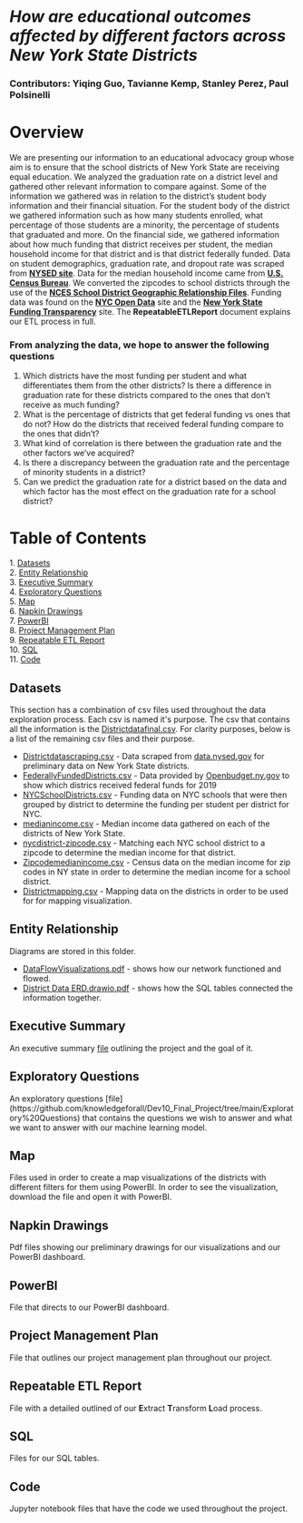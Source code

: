 # *How are educational outcomes affected by different factors across New York State Districts*
### **Contributors:** Yiqing Guo, Tavianne Kemp, Stanley Perez, Paul Polsinelli

<h1>Overview</h1>

We are presenting our information to an educational advocacy group whose aim is to ensure that the school districts of New York State are receiving equal education. We analyzed the graduation rate on a district level and gathered other relevant information to compare against. Some of the information we
gathered was in relation to the district’s student body information and their financial situation. For the student body of the district we gathered information such as how many students enrolled, what percentage of those students are a minority, the percentage of students that graduated and more. On the
financial side, we gathered information about how much funding that district receives per student, the median household income for that district and is that district federally funded.
Data on student demographics, graduation rate, and dropout rate was scraped from [**NYSED site**](https://data.nysed.gov/lists.php?type=district). Data for the median household income came from [**U.S. Census Bureau**](https://data.census.gov/cedsci/table?q=median+income&g=860XX00US11701). We converted the zipcodes to school districts through the use of the [**NCES School District Geographic Relationship Files**](https://nces.ed.gov/programs/edge/Geographic/RelationshipFiles). Funding data was found on the [**NYC Open Data**](https://data.cityofnewyork.us/Education/FY2020-Local-Law-16-Final-Report/cvqn-xqrr/data) site and the [**New York State Funding Transparency**](https://openbudget.ny.gov/sft/sft-districts-19.html) site.
The **RepeatableETLReport** document explains our ETL process in full. 

### **From analyzing the data, we hope to answer the following questions**

1. Which districts have the most funding per student and what differentiates them from the other districts? Is there a difference in graduation rate for these districts compared to the ones that don’t receive as much funding?
2. What is the percentage of districts that get federal funding vs ones that do not? How do the districts that received federal funding compare to the ones that didn’t?
3. What kind of correlation is there between the graduation rate and the other factors we’ve acquired?
4. Is there a discrepancy between the graduation rate and the percentage of minority students in a district?
5. Can we predict the graduation rate for a district based on the data and which factor has the most effect on the graduation rate for a school district?

<h1>Table of Contents</h1>
1. <a href = "#datasets"> Datasets</a> <br />
2. <a href = "#entity-relationship">Entity Relationship</a> <br />
3. <a href = "#executive-summary">Executive Summary</a><br />
4. <a href = "#exploratory-questions">Exploratory Questions</a> <br />
5. <a href = "#map">Map</a><br />
6. <a href = "#napkin-drawings">Napkin Drawings</a> <br />
7. <a href = "#powerbi">PowerBI</a> <br />
8. <a href = "#project-management-plan">Project Management Plan</a> <br />
9. <a href = "#repeatable-etl-report">Repeatable ETL Report<a/><br />
10. <a href = "#sql">SQL <a/><br />
11. <a href = "#code">Code</a>

<h2>Datasets</h2>
  
  This section has a combination of csv files used throughout the data exploration process. Each csv is named it's purpose. The csv that contains all the information is the [Districtdatafinal.csv](https://github.com/knowledgeforall/Dev10_Final_Project/blob/main/Datasets/districtdatafinal.csv). For clarity purposes, below is a list of the remaining csv files and their purpose.
* [Districtdatascraping.csv](https://github.com/knowledgeforall/Dev10_Final_Project/blob/main/Datasets/DistrictDataScraping.csv) - Data scraped from [data.nysed.gov](https://data.nysed.gov/lists.php?type=district) for preliminary data on New York State districts.
* [FederallyFundedDistricts.csv](https://github.com/knowledgeforall/Dev10_Final_Project/blob/main/Datasets/FederallyFundedDistricts.csv) - Data provided by [Openbudget.ny.gov](https://openbudget.ny.gov/sft/sft-districts-19.html) to show which districs received federal funds for 2019
* [NYCSchoolDistricts.csv](https://github.com/knowledgeforall/Dev10_Final_Project/blob/main/Datasets/NYCSchoolDistricts.csv) - Funding data on NYC schools that were then grouped by district to determine the funding per student per district for NYC.
* [medianincome.csv](https://github.com/knowledgeforall/Dev10_Final_Project/blob/main/Datasets/medianincome.csv) - Median income data gathered on each of the districts of New York State. 
* [nycdistrict-zipcode.csv](https://github.com/knowledgeforall/Dev10_Final_Project/blob/main/Datasets/nycdistrict-zipcode.csv) - Matching each NYC school district to a zipcode to determine the median income for that district.
* [Zipcodemedianincome.csv](https://github.com/knowledgeforall/Dev10_Final_Project/blob/main/Datasets/Zipcodemedianincome.csv) - Census data on the median income for zip codes in NY state in order to determine the median income for a school district.
* [Districtmapping.csv](https://github.com/knowledgeforall/Dev10_Final_Project/blob/main/Datasets/Districtmapping.csv) - Mapping data on the districts in order to be used for for mapping visualization.
  
<h2>Entity Relationship</h2>
  
  Diagrams are stored in this folder.
* [DataFlowVisualizations.pdf](https://github.com/knowledgeforall/Dev10_Final_Project/blob/main/ER/DataFlowVisualization.pdf) - shows how our network functioned and flowed. 
* [District Data ERD.drawio.pdf](https://github.com/knowledgeforall/Dev10_Final_Project/blob/main/ER/District%20Data%20ERD.drawio.pdf) - shows how the SQL tables connected the information together. 
<h2>Executive Summary</h2>
  
  An executive summary [file](https://github.com/knowledgeforall/Dev10_Final_Project/tree/main/Exec%20Summary) outlining the project and the goal of it.
  
<h2>Exploratory Questions</h2>
  An exploratory questions [file](https://github.com/knowledgeforall/Dev10_Final_Project/tree/main/Exploratory%20Questions) that contains the questions we wish to answer and what we want to answer with our machine learning model.
  
<h2>Map</h2>
  Files used in order to create a map visualizations of the districts with different filters for them using PowerBI. In order to see the visualization, download the file and open it with PowerBI.
  
<h2>Napkin Drawings</h2>
  Pdf files showing our preliminary drawings for our visualizations and our PowerBI dashboard.
  
<h2>PowerBI</h2>
  File that directs to our PowerBI dashboard.
  
<h2>Project Management Plan</h2>
  File that outlines our project management plan throughout our project.
  
<h2>Repeatable ETL Report</h2>
  File with a detailed outlined of our <b>E</b>xtract <b>T</b>ransform <b>L</b>oad process.
  
<h2>SQL</h2>
  Files for our SQL tables.
  
<h2>Code</h2>
  Jupyter notebook files that have the code we used throughout the project.
